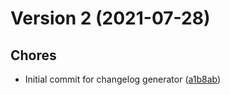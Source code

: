 # Version 2 (2021-07-28)

## Chores
* Initial commit for changelog generator ([a1b8ab](https://github.com/jackyef/changelog-generator/commit/a1b8ab921e4beb62dfbdadf8031961f648ce011e))

